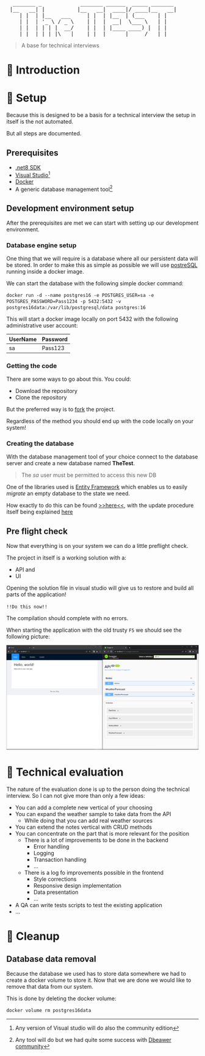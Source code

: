 <pre>
  _______ _            _______ ______  _____ _______ 
 |__   __| |          |__   __|  ____|/ ____|__   __|
    | |  | |__   ___     | |  | |__  | (___    | |   
    | |  | '_ \ / _ \    | |  |  __|  \___ \   | |   
    | |  | | | |  __/    | |  | |____ ____) |  | |   
    |_|  |_| |_|\___|    |_|  |______|_____/   |_|  
</pre>

> A base for technical interviews

# 👋 Introduction

# 🔨 Setup

Because this is designed to be a basis for a technical interview the setup in itself is the not automated. 

But all steps are documented.

## Prerequisites

- [.net8 SDK](https://dotnet.microsoft.com/en-us/download/dotnet/8.0)
- [Visual Studio[^1]](https://visualstudio.microsoft.com/)
- [Docker](https://www.docker.com/)
- A generic database management tool[^2]

## Development environment setup

After the prerequisites are met we can start with setting up our development environment.

### Database engine setup

One thing that we will require is a database where all our persistent data will be stored. In order to make this as simple as possible we will use [postreSQL](https://www.postgresql.org/) running inside a docker image.

We can start the database with the following simple docker command:

```shell
docker run -d --name postgres16 -e POSTGRES_USER=sa -e POSTGRES_PASSWORD=Pass1234 -p 5432:5432 -v postgres16data:/var/lib/postgresql/data postgres:16
```

This will start a docker image locally on port 5432 with the following administrative user account:

|UserName|Password|
|---|---|
|sa|Pass123|

### Getting the code

There are some ways to go about this. You could:
- Download the repository
- Clone the repository

But the preferred way is to [fork](https://docs.github.com/en/pull-requests/collaborating-with-pull-requests/working-with-forks/fork-a-repo) the project.

Regardless of the method you should end up with the code locally on your system!

### Creating the database

With the database management tool of your choice connect to the database server and create a new database named __TheTest__.

> The _sa_ user must be permitted to access this new DB

One of the libraries used is [Entity Framework](https://learn.microsoft.com/en-us/aspnet/entity-framework) which enables us to easily _migrate_ an empty database to the state we need.

How exactly to do this can be found [>>here<<](https://learn.microsoft.com/en-us/ef/core/managing-schemas/migrations/?tabs=dotnet-core-cli), with the update procedure itself being explained [here](https://learn.microsoft.com/en-us/ef/core/managing-schemas/migrations/?tabs=dotnet-core-cli#create-your-database-and-schema)


## Pre flight check

Now that everything is on your system we can do a little preflight check.

The project in itself is a working solution with a:
- API and 
- UI

Opening the solution file in visual studio will give us to restore and build all parts of the application! 

`!!Do this now!!`

The compilation should complete with no errors.

When starting the application with the old trusty `F5` we should see the following picture:

![initial run](./assets/initial_run.png)


# 📏 Technical evaluation

The nature of the evaluation done is up to the person doing the technical interview. So I can not give more than only a few ideas:

- You can add a complete new vertical of your choosing
- You can expand the weather sample to take data from the API
  - While doing that you can add real weather sources
- You can extend the notes vertical with CRUD methods
- You can concentrate on the part that is more relevant for the position
  - There is a lot of improvements to be done in the backend
    - Error handling
    - Logging
    - Transaction handling
    - ...
  - There is a log fo improvements possible in the frontend
    - Style corrections
    - Responsive design implementation
    - Data presentation
    - ...
- A QA can write tests scripts to test the existing application
- ...

# 🧹 Cleanup

## Database data removal

Because the database we used has to store data somewhere we had to create a docker volume to store it. Now that we are done we would like to remove that data from our system.

This is done by deleting the docker volume:

```sh
docker volume rm postgres16data
```

[^1]: Any version of Visual studio will do also the community edition
[^2]: Any tool will do but we had quite some success with [Dbeawer community](https://dbeaver.io/)